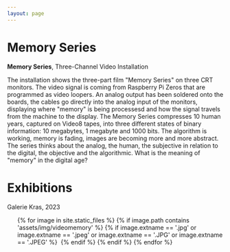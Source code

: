```yaml
---
layout: page
---
```


# Memory Series

<strong><b>Memory Series</b></strong>, Three-Channel Video Installation

The installation shows the three-part film "Memory Series" on three CRT monitors. The video signal is coming from Raspberry Pi Zeros that are programmed as video loopers. An analog output has been soldered onto the boards, the cables go directly into the analog input of the monitors, displaying where "memory" is being processesd and how the signal travels from the machine to the display. The Memory Series compresses 10 human years, captured on Video8 tapes, into three different states of binary information: 10 megabytes, 1 megabyte and 1000 bits. The algorithm is working, memory is fading, images are becoming more and more abstract. The series thinks about the analog, the human, the subjective in relation to the digital, the objective and the algorithmic. What is the meaning of "memory" in the digital age?

# Exhibitions

Galerie Kras, 2023<br>

<ul>
{% for image in site.static_files %}
    {% if image.path contains 'assets/img/videomemory' %}
    {% if image.extname == '.jpg' or image.extname == '.jpeg' or image.extname == '.JPG' or image.extname == '.JPEG' %}
<a class="img" href="{{ image.path }}"><img title="" src="{{ image.path }}"/></a>
    {% endif %}
    {% endif %}
{% endfor %}
</ul>